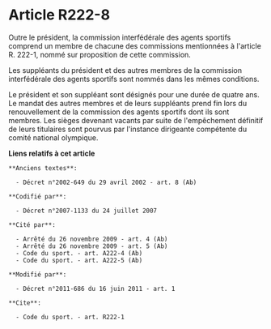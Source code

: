 # Article R222-8

Outre le président, la commission interfédérale des agents sportifs comprend un membre de chacune des commissions mentionnées
à l'article R. 222-1, nommé sur proposition de cette commission. 

Les suppléants du président et des autres membres de la commission interfédérale des agents sportifs sont nommés dans les
mêmes conditions. 

Le président et son suppléant sont désignés pour une durée de quatre ans. Le mandat des autres membres et de leurs suppléants
prend fin lors du renouvellement de la commission des agents sportifs dont ils sont membres. Les sièges devenant vacants par
suite de l'empêchement définitif de leurs titulaires sont pourvus par l'instance dirigeante compétente du comité national
olympique.

**Liens relatifs à cet article**

	**Anciens textes**:

	  - Décret n°2002-649 du 29 avril 2002 - art. 8 (Ab)

	**Codifié par**:

	  - Décret n°2007-1133 du 24 juillet 2007

	**Cité par**:

	  - Arrêté du 26 novembre 2009 - art. 4 (Ab)
	  - Arrêté du 26 novembre 2009 - art. 5 (Ab)
	  - Code du sport. - art. A222-4 (Ab)
	  - Code du sport. - art. A222-5 (Ab)

	**Modifié par**:

	  - Décret n°2011-686 du 16 juin 2011 - art. 1

	**Cite**:

	  - Code du sport. - art. R222-1
